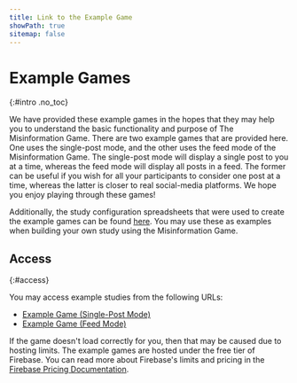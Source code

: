 ```yaml
---
title: Link to the Example Game
showPath: true
sitemap: false
---
```


# Example Games
{:#intro .no_toc}

We have provided these example games in the hopes that they may help you to
understand the basic functionality and purpose of The Misinformation Game.
There are two example games that are provided here. One uses the single-post
mode, and the other uses the feed mode of the Misinformation Game. The
single-post mode will display a single post to you at a time, whereas the
feed mode will display all posts in a feed. The former can be useful if
you wish for all your participants to consider one post at a time,
whereas the latter is closer to real social-media platforms. We hope you
enjoy playing through these games!

Additionally, the study configuration spreadsheets that were used to
create the example games can be found [here](/link/ExampleStudy).
You may use these as examples when building your own study using the
Misinformation Game.


## Access
{:#access}

You may access example studies from the following URLs:

- [Example Game (Single-Post Mode)](https://try.misinfogame.com/study/0m3eots70fhyo6ns)
- [Example Game (Feed Mode)](https://try.misinfogame.com/study/zc7s3qqh0rrc30cx)

<p class="info">
    If the game doesn't load correctly for you, then that may be caused due
    to hosting limits. The example games are hosted under the free tier of
    Firebase. You can read more about Firebase's limits and pricing in
    the <a href="/FirebasePricing">Firebase Pricing Documentation</a>.
</p>
